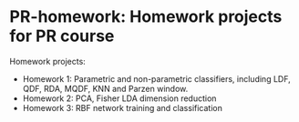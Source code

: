 PR-homework: Homework projects for PR course
===========

Homework projects:

* Homework 1: Parametric and non-parametric classifiers, including LDF, QDF, RDA, MQDF, KNN and Parzen window.
* Homework 2: PCA, Fisher LDA dimension reduction
* Homework 3: RBF network training and classification
